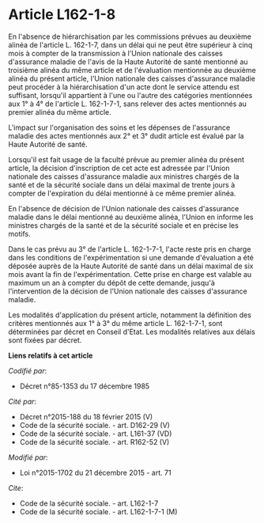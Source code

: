 # Article L162-1-8

En l'absence de hiérarchisation par les commissions prévues au deuxième alinéa de l'article L. 162-1-7, dans un délai qui ne
peut être supérieur à cinq mois à compter de la transmission à l'Union nationale des caisses d'assurance maladie de l'avis de
la Haute Autorité de santé mentionné au troisième alinéa du même article et de l'évaluation mentionnée au deuxième alinéa du
présent article, l'Union nationale des caisses d'assurance maladie peut procéder à la hiérarchisation d'un acte dont le
service attendu est suffisant, lorsqu'il appartient à l'une ou l'autre des catégories mentionnées aux 1° à 4° de l'article L.
162-1-7-1, sans relever des actes mentionnés au premier alinéa du même article. 

L'impact sur l'organisation des soins et les dépenses de l'assurance maladie des actes mentionnés aux 2° et 3° dudit article
est évalué par la Haute Autorité de santé. 

Lorsqu'il est fait usage de la faculté prévue au premier alinéa du présent article, la décision d'inscription de cet acte est
adressée par l'Union nationale des caisses d'assurance maladie aux ministres chargés de la santé et de la sécurité sociale
dans un délai maximal de trente jours à compter de l'expiration du délai mentionné à ce même premier alinéa. 

En l'absence de décision de l'Union nationale des caisses d'assurance maladie dans le délai mentionné au deuxième alinéa,
l'Union en informe les ministres chargés de la santé et de la sécurité sociale et en précise les motifs. 

Dans le cas prévu au 3° de l'article L. 162-1-7-1, l'acte reste pris en charge dans les conditions de l'expérimentation si
une demande d'évaluation a été déposée auprès de la Haute Autorité de santé dans un délai maximal de six mois avant la fin de
l'expérimentation. Cette prise en charge est valable au maximum un an à compter du dépôt de cette demande, jusqu'à
l'intervention de la décision de l'Union nationale des caisses d'assurance maladie. 

Les modalités d'application du présent article, notamment la définition des critères mentionnés aux 1° à 3° du même article
L. 162-1-7-1, sont déterminées par décret en Conseil d'Etat. Les modalités relatives aux délais sont fixées par décret.

**Liens relatifs à cet article**

_Codifié par_:

  - Décret n°85-1353 du 17 décembre 1985

_Cité par_:

  - Décret n°2015-188 du 18 février 2015 (V)
  - Code de la sécurité sociale. - art. D162-29 (V)
  - Code de la sécurité sociale. - art. L161-37 (VD)
  - Code de la sécurité sociale. - art. R162-52 (V)

_Modifié par_:

  - Loi n°2015-1702 du 21 décembre 2015 - art. 71

_Cite_:

  - Code de la sécurité sociale. - art. L162-1-7
  - Code de la sécurité sociale. - art. L162-1-7-1 (M)

